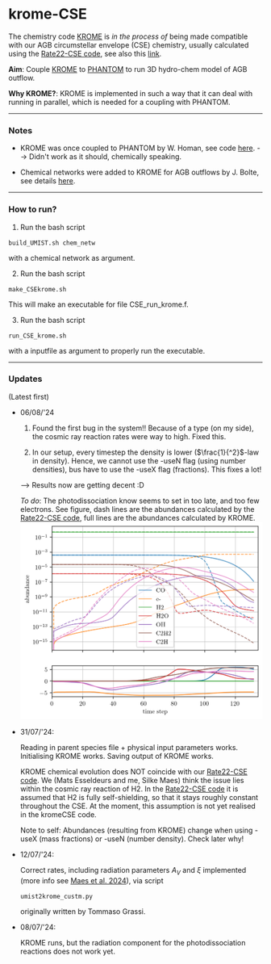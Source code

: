 # krome-CSE
The chemistry code [KROME](https://kromepackage.org/) is *in the process of* being made compatible with our AGB circumstellar envelope (CSE) chemistry, usually calculated using the [Rate22-CSE code](https://github.com/MarieVdS/rate22_cse_code), see also this [link](http://udfa.ajmarkwick.net/index.php?mode=downloads).

**Aim**: Couple [KROME](https://bitbucket.org/tgrassi/krome/) to [PHANTOM](https://github.com/danieljprice/phantom/tree/master) to run 3D hydro-chem model of AGB outflow. 

**Why KROME?**: KROME is implemented in such a way that it can deal with running in parallel, which is needed for a coupling with PHANTOM.

---
### Notes

- KROME was once coupled to PHANTOM by W. Homan, see code [here](https://github.com/danieljprice/phantom/blob/master/src/main/krome.f90). --> Didn't work as it should, chemically speaking.

- Chemical networks were added to KROME for AGB outflows by J. Bolte, see details [here](https://github.com/IvS-KULeuven/KROME).

---

### How to run?
1. Run the bash script 
```
build_UMIST.sh chem_netw
```
with a chemical network as argument. 

2. Run the bash script 
```
make_CSEkrome.sh
```
This will make an executable for file CSE_run_krome.f.

3. Run the bash script 
```
run_CSE_krome.sh
```
 with a inputfile as argument to properly run the executable.

---

### Updates
(Latest first)

- 06/08/'24

    1. Found the first bug in the system!! Because of a type (on my side), the cosmic ray reaction rates were way to high. Fixed this.

    2. In our setup, every timestep the density is lower ($\frac{1}{^2}$-law in density). Hence, we cannot use the -useN flag (using number densities), bus have to use the -useX flag (fractions). This fixes a lot!

    --> Results now are getting decent :D

    *To do*: The photodissociation know seems to set in too late, and too few electrons. See figure, dash lines are the abundances calculated by the [Rate22-CSE code](https://github.com/MarieVdS/rate22_cse_code), full lines are the abundances calculated by KROME.
    ![First decent results](output_krome.png)

- 31/07/'24:

    Reading in parent species file + physical input parameters works. Initialising KROME works. Saving output of KROME works. 

    KROME chemical evolution does NOT coincide with our [Rate22-CSE code](https://github.com/MarieVdS/rate22_cse_code). We (Mats Esseldeurs and me, Silke Maes) think the issue lies within the cosmic ray reaction of H2. In the [Rate22-CSE code](https://github.com/MarieVdS/rate22_cse_code) it is assumed that H2 is fully self-shielding, so that it stays roughly constant throughout the CSE. At the moment, this assumption is not yet realised in the kromeCSE code.

    Note to self:
    Abundances (resulting from KROME) change when using -useX (mass fractions) or -useN (number density). Check later why!

- 12/07/'24:

    Correct rates, including radiation parameters $A_V$ and $\xi$ implemented (more info see [Maes et al. 2024](https://ui.adsabs.harvard.edu/abs/2024ApJ...969...79M/abstract)), via script 
    ```
    umist2krome_custm.py
    ```
    originally written by Tommaso Grassi.

- 08/07/'24:
    
    KROME runs, but the radiation component for the photodissociation reactions does not work yet. 
